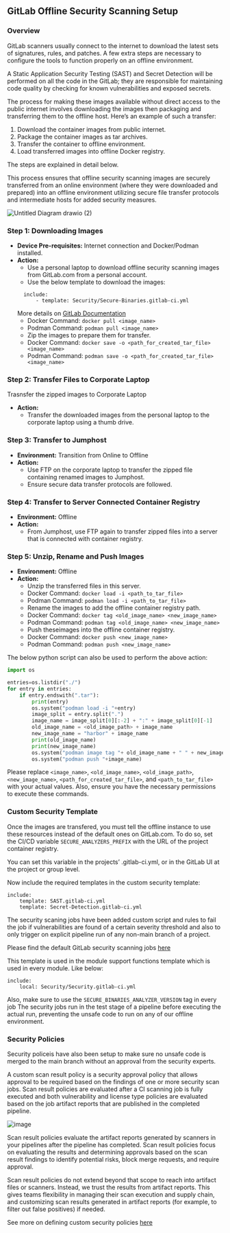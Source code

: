 ## GitLab Offline Security Scanning Setup

### Overview

GitLab scanners usually connect to the internet to download the latest sets of signatures, rules, and patches. A few extra steps are necessary to configure the tools to function properly on an offline environment. 

A Static Application Security Testing (SAST) and Secret Detection will be performed on all the code in the GitLab; they are responsible for maintaining code quality by checking for known vulnerabilities and exposed secrets. 

The process for making these images available without direct access to the public internet involves downloading the images then packaging and transferring them to the offline host. Here’s an example of such a transfer:

1. Download the container images from public internet.
2. Package the container images as tar archives.
3. Transfer the container to offline environment.
4. Load transferred images into offline Docker registry.

The steps are explained in detail below.

This process ensures that offline security scanning images are securely transferred from an online environment (where they were downloaded and prepared) into an offline environment utilizing secure file transfer protocols and intermediate hosts for added security measures.

![Untitled Diagram drawio (2)](https://github.com/nijdarshan/dummy/assets/51939272/dd60a97f-8145-42e5-8aca-ab1fa3a2dea2)

### Step 1: Downloading Images
- **Device Pre-requisites:** Internet connection and Docker/Podman installed.
- **Action:** 
    - Use a personal laptop to download offline security scanning images from GitLab.com from a personal account.
    - Use the below template to download the images:
    ```
      include:
          - template: Security/Secure-Binaries.gitlab-ci.yml
    ```
    More details on [GitLab Documentation](https://docs.gitlab.com/ee/user/application_security/offline_deployments/#using-the-official-gitlab-template)
    - Docker Command: `docker pull <image_name>`
    - Podman Command: `podman pull <image_name>`
    - Zip the images to prepare them for transfer.
    - Docker Command: `docker save -o <path_for_created_tar_file> <image_name>`
    - Podman Command: `podman save -o <path_for_created_tar_file> <image_name>`

### Step 2: Transfer Files to Corporate Laptop
Trasnsfer the zipped images to Corporate Laptop
- **Action:** 
    - Transfer the downloaded images from the personal laptop to the corporate laptop using a thumb drive.

### Step 3: Transfer to Jumphost
- **Environment:** Transition from Online to Offline
- **Action:**
    - Use FTP on the corporate laptop to transfer the zipped file containing renamed images to Jumphost.
    - Ensure secure data transfer protocols are followed.

### Step 4: Transfer to Server Connected Container Registry
- **Environment:** Offline
- **Action:**
    - From Jumphost, use FTP again to transfer zipped files into a server that is connected with container registry.

### Step 5: Unzip, Rename and Push Images
- **Environment:** Offline 
- **Action:**
    - Unzip the transferred files in this server.
    - Docker Command: `docker load -i <path_to_tar_file>`
    - Podman Command: `podman load -i <path_to_tar_file>`
    - Rename the images to add the offline container registry path.
    - Docker Command: `docker tag <old_image_name> <new_image_name>`
    - Podman Command: `podman tag <old_image_name> <new_image_name>`
    - Push theseimages into the offline container registry.
    - Docker Command: `docker push <new_image_name>`
    - Podman Command: `podman push <new_image_name>`
 
The below python script can also be used to perform the above action:
```python
import os

entries=os.listdir("./")
for entry in entries:
    if entry.endswith(".tar"):
        print(entry)
        os.system("podman load -i "+entry)
        image_split = entry.split(".")
        image_name = image_split[0][:-2] + ":" + image_split[0][-1]
        old_image_name = <old_image_path> + image_name 
        new_image_name = "harbor" + image_name
        print(old_image_name)
        print(new_image_name)
        os.system("podman image tag "+ old_image_name + " " + new_image_name)
        os.system("podman push "+image_name)
```

Please replace `<image_name>`, `<old_image_name>`, `<old_image_path>`, `<new_image_name>`, `<path_for_created_tar_file>`, and `<path_to_tar_file>` with your actual values. Also, ensure you have the necessary permissions to execute these commands. 


### Custom Security Template

Once the images are transfered, you must tell the offline instance to use these resources instead of the default ones on GitLab.com. To do so, set the CI/CD variable `SECURE_ANALYZERS_PREFIX` with the URL of the project container registry.

You can set this variable in the projects’ .gitlab-ci.yml, or in the GitLab UI at the project or group level. 

Now include the required templates in the custom security template:
```
include:
    template: SAST.gitlab-ci.yml
    template: Secret-Detection.gitlab-ci.yml
```
The security scaning jobs have been added custom script and rules to fail the job if vulnerabilities are found of a certain severity threshold and also to only trigger on explicit pipeline run of any non-main branch of a project. 

Please find the default GitLab security scanning jobs [here](https://gitlab.com/gitlab-org/gitlab/-/tree/master/lib/gitlab/ci/templates/Jobs)

This template is used in the module support functions template which is used in every module. Like below:
```
include:
    local: Security/Security.gitlab-ci.yml
```
Also, make sure to use the `SECURE_BINARIES_ANALYZER_VERSION` tag in every job 
The security jobs run in the test stage of a pipeline before executing the actual run, preventing the unsafe code to run on any of our offline environment.

### Security Policies

Security policeis have also been setup to make sure no unsafe code is merged to the main branch without an approval from the security experts.

A custom scan result policy is a security approval policy that allows approval to be required based on the findings of one or more security scan jobs. Scan result policies are evaluated after a CI scanning job is fully executed and both vulnerability and license type policies are evaluated based on the job artifact reports that are published in the completed pipeline.

![image](https://github.com/nijdarshan/dummy/assets/51939272/4a0036a0-b62d-4621-81bb-5907e4b0c066)


Scan result policies evaluate the artifact reports generated by scanners in your pipelines after the pipeline has completed. Scan result policies focus on evaluating the results and determining approvals based on the scan result findings to identify potential risks, block merge requests, and require approval.

Scan result policies do not extend beyond that scope to reach into artifact files or scanners. Instead, we trust the results from artifact reports. This gives teams flexibility in managing their scan execution and supply chain, and customizing scan results generated in artifact reports (for example, to filter out false positives) if needed.

See more on defining custom security policies [here](https://docs.gitlab.com/ee/user/application_security/policies/scan-result-policies.html)
